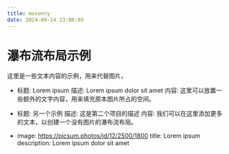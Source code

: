 ```yaml
---
title: masonry
date: 2024-09-14 23:06:03
---
```

# 瀑布流布局示例

这里是一些文本内容的示例，用来代替图片。

- 标题: Lorem ipsum
  描述: Lorem ipsum dolor sit amet
  内容: 这里可以放置一些额外的文字内容，用来填充原本图片所占的空间。

- 标题: 另一个示例
  描述: 这是第二个项目的描述
  内容: 我们可以在这里添加更多的文本，以创建一个没有图片的瀑布流布局。

- image: https://picsum.photos/id/12/2500/1800
  title: Lorem ipsum
  description: Lorem ipsum dolor sit amet